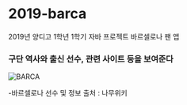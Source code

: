 # 2019-barca
2019년 양디고 1학년 1학기 자바 프로젝트 바르셀로나 팬 앱

### 구단 역사와 출신 선수, 관련 사이트 등을 보여준다
![BARCA](https://user-images.githubusercontent.com/55534787/100031666-87208100-2e39-11eb-8ec3-952e3f3ca375.png)

-바르셀로나 선수 및 정보 출처 : 나무위키 
